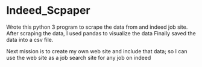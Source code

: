 # Indeed_Scpaper

Wrote this python 3 program to scrape the data from and indeed job site. 
After scraping the data, I used pandas to visualize the data
Finally saved the data into a csv file.

Next mission is to create my own web site and include that data; so I can use the web site as a job search site for any job on indeed
